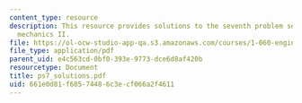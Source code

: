 ```yaml
---
content_type: resource
description: This resource provides solutions to the seventh problem set on engineering
  mechanics II.
file: https://ol-ocw-studio-app-qa.s3.amazonaws.com/courses/1-060-engineering-mechanics-ii-spring-2006/661e0d81f68574486c3ecf066a2f4611_ps7_solutions.pdf
file_type: application/pdf
parent_uid: e4c563cd-0bf0-393e-9773-dce6d8af420b
resourcetype: Document
title: ps7_solutions.pdf
uid: 661e0d81-f685-7448-6c3e-cf066a2f4611
---
```

